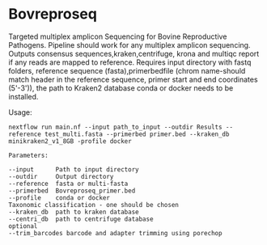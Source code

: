 # Bovreproseq
Targeted multiplex amplicon Sequencing for Bovine Reproductive Pathogens.
Pipeline should work for any multiplex amplicon sequencing. Outputs consensus sequences,kraken,centrifuge, krona and multiqc report if any reads are mapped to reference. 
Requires input directory with fastq folders, reference sequence (fasta),primerbedfile (chrom name-should match header in the reference sequence, primer start and end coordinates (5'-3')), the path to Kraken2 database
conda or docker needs to be installed.

Usage:
```
nextflow run main.nf --input path_to_input --outdir Results --reference test_multi.fasta --primerbed primer.bed --kraken_db minikraken2_v1_8GB -profile docker
```

```
Parameters:

--input      Path to input directory
--outdir     Output directory
--reference  fasta or multi-fasta 
--primerbed  Bovreproseq_primer.bed
--profile    conda or docker
Taxonomic classification - one should be chosen
--kraken_db  path to kraken database 
--centri_db  path to centrifuge database
optional
--trim_barcodes barcode and adapter trimming using porechop

```
